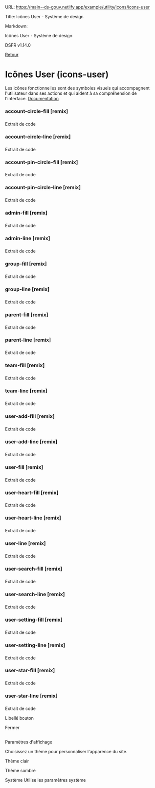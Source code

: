 URL:
https://main--ds-gouv.netlify.app/example/utility/icons/icons-user

Title:
Icônes User - Système de design

Markdown:

Icônes User - Système de design


DSFR v1.14.0


[Retour](../)


# Icônes User (icons-user)


Les icônes fonctionnelles sont des symboles visuels qui accompagnent l'utilisateur dans ses actions et qui aident à sa compréhension de l'interface.
[Documentation](https://www.systeme-de-design.gouv.fr/elements-d-interface/fondamentaux-techniques/icones)


### account-circle-fill [remix]


###
Extrait de code


<span class="fr-icon-account-circle-fill" aria-hidden="true"></span>


### account-circle-line [remix]


###
Extrait de code


<span class="fr-icon-account-circle-line" aria-hidden="true"></span>


### account-pin-circle-fill [remix]


###
Extrait de code


<span class="fr-icon-account-pin-circle-fill" aria-hidden="true"></span>


### account-pin-circle-line [remix]


###
Extrait de code


<span class="fr-icon-account-pin-circle-line" aria-hidden="true"></span>


### admin-fill [remix]


###
Extrait de code


<span class="fr-icon-admin-fill" aria-hidden="true"></span>


### admin-line [remix]


###
Extrait de code


<span class="fr-icon-admin-line" aria-hidden="true"></span>


### group-fill [remix]


###
Extrait de code


<span class="fr-icon-group-fill" aria-hidden="true"></span>


### group-line [remix]


###
Extrait de code


<span class="fr-icon-group-line" aria-hidden="true"></span>


### parent-fill [remix]


###
Extrait de code


<span class="fr-icon-parent-fill" aria-hidden="true"></span>


### parent-line [remix]


###
Extrait de code


<span class="fr-icon-parent-line" aria-hidden="true"></span>


### team-fill [remix]


###
Extrait de code


<span class="fr-icon-team-fill" aria-hidden="true"></span>


### team-line [remix]


###
Extrait de code


<span class="fr-icon-team-line" aria-hidden="true"></span>


### user-add-fill [remix]


###
Extrait de code


<span class="fr-icon-user-add-fill" aria-hidden="true"></span>


### user-add-line [remix]


###
Extrait de code


<span class="fr-icon-user-add-line" aria-hidden="true"></span>


### user-fill [remix]


###
Extrait de code


<span class="fr-icon-user-fill" aria-hidden="true"></span>


### user-heart-fill [remix]


###
Extrait de code


<span class="fr-icon-user-heart-fill" aria-hidden="true"></span>


### user-heart-line [remix]


###
Extrait de code


<span class="fr-icon-user-heart-line" aria-hidden="true"></span>


### user-line [remix]


###
Extrait de code


<span class="fr-icon-user-line" aria-hidden="true"></span>


### user-search-fill [remix]


###
Extrait de code


<span class="fr-icon-user-search-fill" aria-hidden="true"></span>


### user-search-line [remix]


###
Extrait de code


<span class="fr-icon-user-search-line" aria-hidden="true"></span>


### user-setting-fill [remix]


###
Extrait de code


<span class="fr-icon-user-setting-fill" aria-hidden="true"></span>


### user-setting-line [remix]


###
Extrait de code


<span class="fr-icon-user-setting-line" aria-hidden="true"></span>


### user-star-fill [remix]


###
Extrait de code


<span class="fr-icon-user-star-fill" aria-hidden="true"></span>


### user-star-line [remix]


###
Extrait de code


<span class="fr-icon-user-star-line" aria-hidden="true"></span>


Libellé bouton


Fermer


##
Paramètres d'affichage


Choisissez un thème pour personnaliser l'apparence du site.


Thème clair


Thème sombre


Système
Utilise les paramètres système
